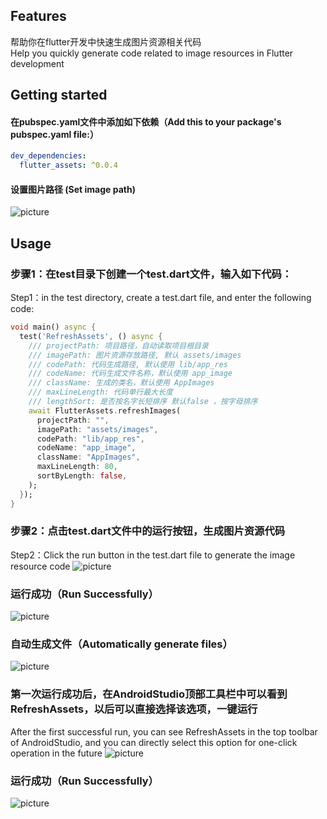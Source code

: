 
## Features

帮助你在flutter开发中快速生成图片资源相关代码    
Help you quickly generate code related to image resources in Flutter development

## Getting started

#### 在pubspec.yaml文件中添加如下依赖（Add this to your package's pubspec.yaml file:）   

```yaml
dev_dependencies:
  flutter_assets: ^0.0.4
```

#### 设置图片路径 (Set image path)   
   
![picture](jp0.png)


## Usage

### 步骤1：在test目录下创建一个test.dart文件，输入如下代码：
Step1：in the test directory, create a test.dart file, and enter the following code:

```dart
void main() async {
  test('RefreshAssets', () async {
    /// projectPath: 项目路径，自动读取项目根目录
    /// imagePath: 图片资源存放路径, 默认 assets/images
    /// codePath: 代码生成路径, 默认使用 lib/app_res
    /// codeName: 代码生成文件名称，默认使用 app_image
    /// className: 生成的类名，默认使用 AppImages
    /// maxLineLength: 代码单行最大长度
    /// lengthSort: 是否按名字长短排序 默认false ，按字母排序
    await FlutterAssets.refreshImages(
      projectPath: "",
      imagePath: "assets/images",
      codePath: "lib/app_res",
      codeName: "app_image",
      className: "AppImages",
      maxLineLength: 80,
      sortByLength: false, 
    );
  });
}
```

### 步骤2：点击test.dart文件中的运行按钮，生成图片资源代码
Step2：Click the run button in the test.dart file to generate the image resource code
![picture](jp1.png)

### 运行成功（Run Successfully）
![picture](jp2.png)

### 自动生成文件（Automatically generate files）
![picture](jp2-1.png)


### 第一次运行成功后，在AndroidStudio顶部工具栏中可以看到RefreshAssets，以后可以直接选择该选项，一键运行
After the first successful run, you can see RefreshAssets in the top toolbar of AndroidStudio, and you can directly select this option for one-click operation in the future
![picture](jp3.png)

### 运行成功（Run Successfully）
![picture](jp4.png)




